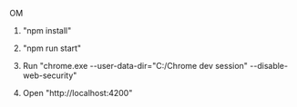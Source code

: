 OM

1. "npm install"

1. "npm run start"

1. Run "chrome.exe --user-data-dir="C:/Chrome dev session" --disable-web-security"

1. Open "http://localhost:4200"